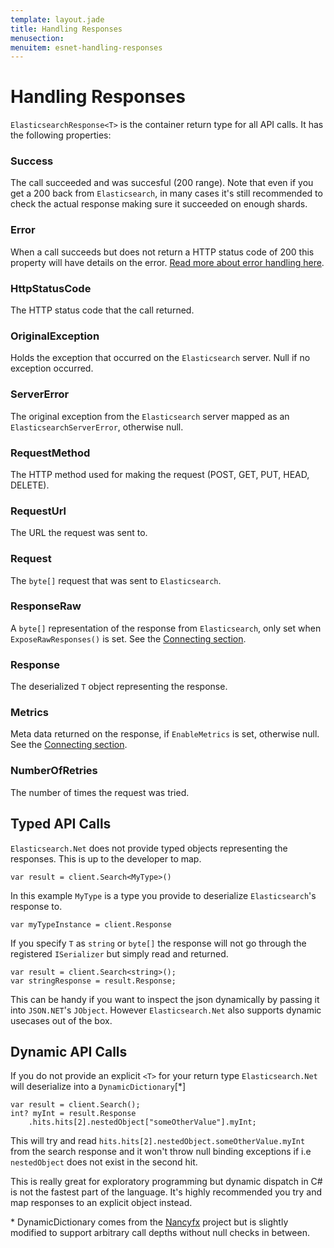 ```yaml
---
template: layout.jade
title: Handling Responses
menusection: 
menuitem: esnet-handling-responses
---
```


# Handling Responses

`ElasticsearchResponse<T>` is the container return type for all API calls. It has the following properties:

### Success
The call succeeded and was succesful (200 range). 
Note that even if you get a 200 back from `Elasticsearch`, in many cases it's still recommended 
to check the actual response making sure it succeeded on enough shards.

### Error
When a call succeeds but does not return a HTTP status code of 200 this property will have details on the error.
[Read more about error handling here](/elasticsearch-net/errors.html).
### HttpStatusCode
The HTTP status code that the call returned.

### OriginalException
Holds the exception that occurred on the `Elasticsearch` server.  Null if no exception occurred.

### ServerError
The original exception from the `Elasticsearch` server mapped as an `ElasticsearchServerError`, otherwise null.

### RequestMethod
The HTTP method used for making the request (POST, GET, PUT, HEAD, DELETE).

### RequestUrl
The URL the request was sent to.

### Request 
The `byte[]` request that was sent to `Elasticsearch`.

### ResponseRaw 
A `byte[]` representation of the response from `Elasticsearch`, only set when `ExposeRawResponses()` is set. 
See the [Connecting section](/elasticearch-net/connecting.html).

### Response
The deserialized `T` object representing the response.

### Metrics
Meta data returned on the response, if `EnableMetrics` is set, otherwise null.  See the [Connecting section](/elasticearch-net/connecting.html).

### NumberOfRetries
The number of times the request was tried.

## Typed API Calls

`Elasticsearch.Net` does not provide typed objects representing the responses. This is up to the developer to map. 

    var result = client.Search<MyType>()

In this example `MyType` is a type you provide to deserialize `Elasticsearch`'s response to. 

    var myTypeInstance = client.Response

If you specify `T` as `string` or `byte[]` the response will not go through the registered `ISerializer` but simply read and returned.

    var result = client.Search<string>();
    var stringResponse = result.Response;

This can be handy if you want to inspect the json dynamically by passing it into `JSON.NET`'s `JObject`. However `Elasticsearch.Net` also 
supports dynamic usecases out of the box.

## Dynamic API Calls

If you do not provide an explicit `<T>` for your return type `Elasticsearch.Net` will deserialize into a `DynamicDictionary`[\*]

    var result = client.Search();
    int? myInt = result.Response
        .hits.hits[2].nestedObject["someOtherValue"].myInt;

This will try and read `hits.hits[2].nestedObject.someOtherValue.myInt` from the search response and it won't throw null binding exceptions if i.e `nestedObject` does not exist in the second hit. 

This is really great for exploratory programming but dynamic dispatch in C# is not the fastest part of the language. It's highly recommended you try and map 
responses to an explicit object instead.

\* DynamicDictionary comes from the [Nancyfx](http://nancyfx.org/) project but is slightly modified to support arbitrary call depths without null checks in between.
